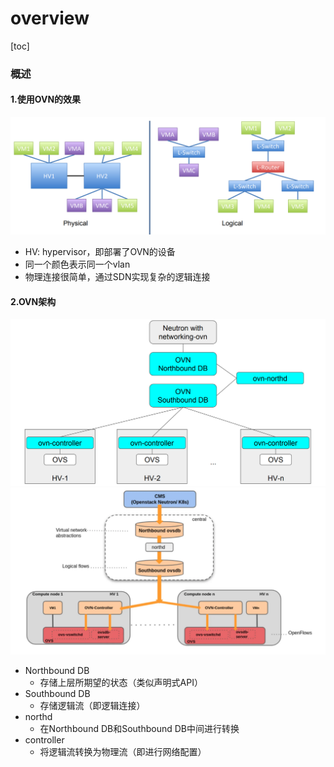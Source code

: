 # overview

[toc]

### 概述

#### 1.使用OVN的效果
![](./imgs/overview_01.png)
* HV: hypervisor，即部署了OVN的设备
* 同一个颜色表示同一个vlan
* 物理连接很简单，通过SDN实现复杂的逻辑连接

#### 2.OVN架构
![](./imgs/overview_02.png)
![](./imgs/overview_03.png)

* Northbound DB
  * 存储上层所期望的状态（类似声明式API）
* Southbound DB
  * 存储逻辑流（即逻辑连接）
* northd
  * 在Northbound DB和Southbound DB中间进行转换
* controller
  * 将逻辑流转换为物理流（即进行网络配置）
